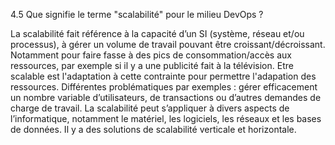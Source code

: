 4.5 Que signifie le terme "scalabilité" pour le milieu DevOps ?

La scalabilité fait référence à la capacité d’un SI (système, réseau et/ou processus), à gérer un volume de travail pouvant être croissant/décroissant. Notamment pour faire fasse à des pics de consommation/accès aux ressources, par exemple si il y a une publicité fait à la télévision.
Etre scalable est l'adaptation à cette contrainte pour permettre l'adapation des ressources. 
Différentes problématiques par exemples : gérer efficacement un nombre variable d’utilisateurs, de transactions ou d’autres demandes de charge de travail.
La scalabilité peut s’appliquer à divers aspects de l’informatique, notamment le matériel, les logiciels, les réseaux et les bases de données. 
Il y a des solutions de scalabilité verticale et horizontale.
